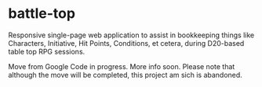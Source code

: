 # battle-top
Responsive single-page web application to assist in bookkeeping things like Characters, Initiative, Hit Points, Conditions, et cetera, during D20-based table top RPG sessions.

Move from Google Code in progress. More info soon. Please note that although the move will be completed, this project am sich is abandoned.
